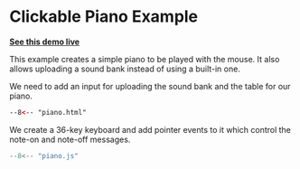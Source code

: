# Clickable Piano Example

**[See this demo live](https://spessasus.github.io/spessasynth_lib/examples/piano.html)**

This example creates a simple piano to be played with the mouse.
It also allows uploading a sound bank instead of using a built-in one.

We need to add an input for uploading the sound bank and the table for our piano.

```html title='piano.html'
--8<-- "piano.html"
```

We create a 36-key keyboard and add pointer events to it
which control the note-on and note-off messages.
```js title='piano.js'
--8<-- "piano.js"
```